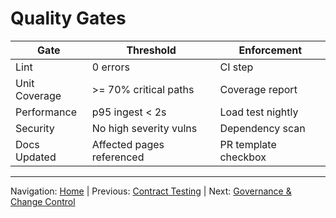 # Quality Gates

| Gate | Threshold | Enforcement |
|------|-----------|-------------|
| Lint | 0 errors | CI step |
| Unit Coverage | >= 70% critical paths | Coverage report |
| Performance | p95 ingest < 2s | Load test nightly |
| Security | No high severity vulns | Dependency scan |
| Docs Updated | Affected pages referenced | PR template checkbox |

---
Navigation: [Home](home.md) | Previous: [Contract Testing](contract_testing.md) | Next: [Governance & Change Control](governance_change_control.md)
